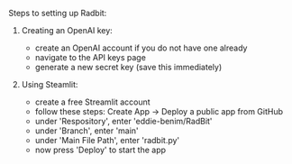 Steps to setting up Radbit:

1. Creating an OpenAI key:
   - create an OpenAI account if you do not have one already
   - navigate to the API keys page
   - generate a new secret key (save this immediately)

2. Using Steamlit:
   - create a free Streamlit account
   - follow these steps: Create App -> Deploy a public app from GitHub
   - under 'Respository', enter 'eddie-benim/RadBit'
   - under 'Branch', enter 'main'
   - under 'Main File Path', enter 'radbit.py'
   - now press 'Deploy' to start the app
  
   
